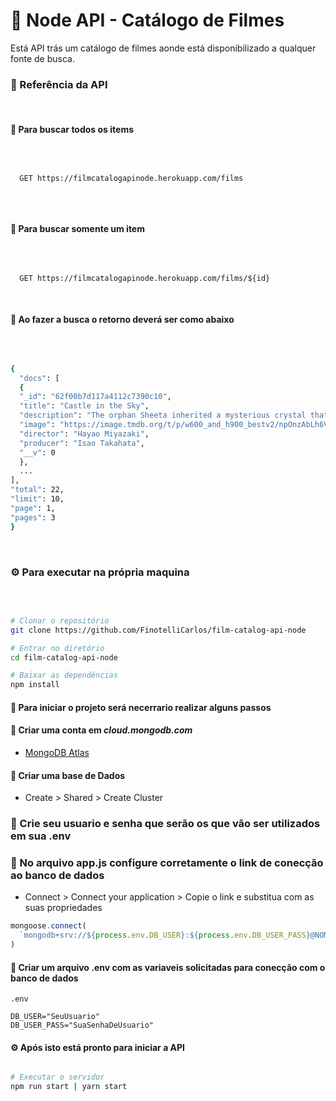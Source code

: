 # 🎥 Node API - Catálogo de Filmes

Está API trás um catálogo de filmes aonde está disponibilizado a qualquer fonte de busca.
<br>

### 🔗 Referência da API

<br>

#### 📒 Para buscar todos os items

<br>

```http

  GET https://filmcatalogapinode.herokuapp.com/films
  
```

<br>

#### 📒 Para buscar somente um item

<br>

```http

  GET https://filmcatalogapinode.herokuapp.com/films/${id}

```

<br>

#### 📒 Ao fazer a busca o retorno deverá ser como abaixo

<br>

```bash

{
  "docs": [
  {
  "_id": "62f00b7d117a4112c7390c10",
  "title": "Castle in the Sky",
  "description": "The orphan Sheeta inherited a mysterious crystal that links her to the mythical sky-kingdom of Laputa. With the help of resourceful Pazu and a rollicking band of sky pirates, she makes her way to the ruins of the once-great civilization. Sheeta and Pazu must outwit the evil Muska, who plans to use Laputa's science to make himself ruler of the world.",
  "image": "https://image.tmdb.org/t/p/w600_and_h900_bestv2/npOnzAbLh6VOIu3naU5QaEcTepo.jpg",
  "director": "Hayao Miyazaki",
  "producer": "Isao Takahata",
  "__v": 0
  },
  ...
],
"total": 22,
"limit": 10,
"page": 1,
"pages": 3
}

```

<br>

### ⚙ Para executar na própria maquina

<br>

```bash

# Clonar o repositório
git clone https://github.com/FinotelliCarlos/film-catalog-api-node

# Entrar no diretório
cd film-catalog-api-node

# Baixar as dependências
npm install

```

#### 👟 Para iniciar o projeto será necerrario realizar alguns passos

#### 🧾 Criar uma conta em **_cloud.mongodb.com_**

- [MongoDB Atlas](https://cloud.mongodb.com/)

#### 🧾 Criar uma base de Dados

- Create > Shared > Create Cluster

### 🧾 Crie seu usuario e senha que serão os que vão ser utilizados em sua .env

### 🧾 No arquivo app.js configure corretamente o link de conecção ao banco de dados

- Connect > Connect your application > Copie o link e substitua com as suas propriedades

```js
mongoose.connect(
  `mongodb+srv://${process.env.DB_USER}:${process.env.DB_USER_PASS}@NOMEDOSEUCLUSTER.IDREF.mongodb.net/?retryWrites=true&w=majority`
)
```

#### 🧾 Criar um arquivo .env com as variaveis solicitadas para conecção com o banco de dados

```
.env

DB_USER="SeuUsuario"
DB_USER_PASS="SuaSenhaDeUsuario"

```

#### ⚙ Após isto está pronto para iniciar a API

```bash

# Executar o servidor
npm run start | yarn start

```
